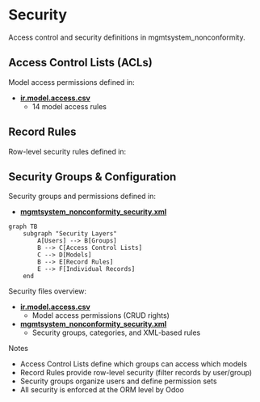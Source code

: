 # Security

Access control and security definitions in mgmtsystem_nonconformity.

## Access Control Lists (ACLs)

Model access permissions defined in:
- **[ir.model.access.csv](../mgmtsystem_nonconformity/security/ir.model.access.csv)**
  - 14 model access rules

## Record Rules

Row-level security rules defined in:

## Security Groups & Configuration

Security groups and permissions defined in:
- **[mgmtsystem_nonconformity_security.xml](../mgmtsystem_nonconformity/security/mgmtsystem_nonconformity_security.xml)**

```mermaid
graph TB
    subgraph "Security Layers"
        A[Users] --> B[Groups]
        B --> C[Access Control Lists]
        C --> D[Models]
        B --> E[Record Rules]
        E --> F[Individual Records]
    end
```

Security files overview:
- **[ir.model.access.csv](../mgmtsystem_nonconformity/security/ir.model.access.csv)**
  - Model access permissions (CRUD rights)
- **[mgmtsystem_nonconformity_security.xml](../mgmtsystem_nonconformity/security/mgmtsystem_nonconformity_security.xml)**
  - Security groups, categories, and XML-based rules

Notes
- Access Control Lists define which groups can access which models
- Record Rules provide row-level security (filter records by user/group)
- Security groups organize users and define permission sets
- All security is enforced at the ORM level by Odoo
